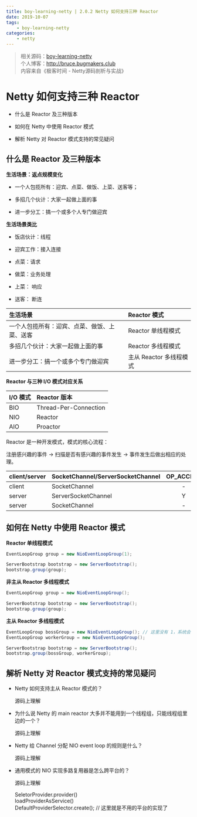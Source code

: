 ```yaml
---
title: boy-learning-netty | 2.0.2 Netty 如何支持三种 Reactor
date: 2019-10-07
tags: 
    - boy-learning-netty
categories: 
    - netty
---
```

<!--more-->
> 相关源码：[boy-learning-netty](https://github.com/BruceOuyang/boy-learning-netty)   
> 个人博客：http://bruce.bugmakers.club  
> 内容来自《极客时间 - Netty源码剖析与实战》

# Netty 如何支持三种 Reactor

* 什么是 Reactor 及三种版本

* 如何在 Netty 中使用 Reactor 模式

* 解析 Netty 对 Reactor 模式支持的常见疑问

## 什么是 Reactor 及三种版本

**生活场景：返点规模变化**

* 一个人包揽所有：迎宾、点菜、做饭、上菜、送客等；

* 多招几个伙计：大家一起做上面的事

* 进一步分工：搞一个或多个人专门做迎宾

**生活场景类比**

* 饭店伙计：线程

* 迎宾工作：接入连接

* 点菜：请求

* 做菜：业务处理

* 上菜： 响应

* 送客： 断连

生活场景 | Reactor 模式  
:-- | :--  
一个人包揽所有：迎宾、点菜、做饭、上菜、送客 | Reactor 单线程模式  
多招几个伙计：大家一起做上面的事 | Reactor 多线程模式  
进一步分工：搞一个或多个专门做迎宾 | 主从 Reactor 多线程模式  

**Reactor 与三种 I/O 模式对应关系**

I/O 模式 | Reactor 版本  
:-- | :--  
BIO | Thread-Per-Connection  
NIO | Reactor  
AIO | Proactor

Reactor 是一种开发模式，模式的核心流程：  

注册感兴趣的事件 -> 扫描是否有感兴趣的事件发生 -> 事件发生后做出相应的处理。  

client/server | SocketChannel/ServerSocketChannel | OP_ACCEPT | OP_CONNECT | OP_WRITE | OP_READ  
:-- | :-- | :--: | :--: | :--: | :--:  
client | SocketChannel | - | Y | Y | Y  
server | ServerSocketChannel | Y | - | - | -  
server | SocketChannel | - | - | Y | Y

## 如何在 Netty 中使用 Reactor 模式

**Reactor 单线程模式**  
```java
EventLoopGroup group = new NioEventLoopGroup(1);

ServerBootstrap bootstrap = new ServerBootstrap();
bootstrap.group(group);
```  

**非主从 Reactor 多线程模式**  
```java
EventLoopGroup group = new NioEventLoopGroup();

ServerBootstrap bootstrap = new ServerBootstrap();
bootstrap.group(group);
```  

**主从 Reactor 多线程模式**  
```java
EventLoopGroup bossGroup = new NioEventLoopGroup(); // 这里没有 1，系统会根据cpu核数自动计算合适的数字
EventLoopGroup workerGroup = new NioEventLoopGroup();

ServerBootstrap bootstrap = new ServerBootstrap();
bootstrap.group(bossGroup, workerGroup);
```  

## 解析 Netty 对 Reactor 模式支持的常见疑问

* Netty 如何支持主从 Reactor 模式的？  
    
    源码上理解

* 为什么说 Netty 的 main reactor 大多并不能用到一个线程组，只能线程组里边的一个？  

    源码上理解

* Netty 给 Channel 分配 NIO event loop 的规则是什么？  

    源码上理解

* 通用模式的 NIO 实现多路复用器是怎么跨平台的？  

    源码上理解

    SeletorProvider.provider()  
    loadProviderAsService()  
    DefaultProviderSelector.create(); // 这里就是不用的平台的实现了
